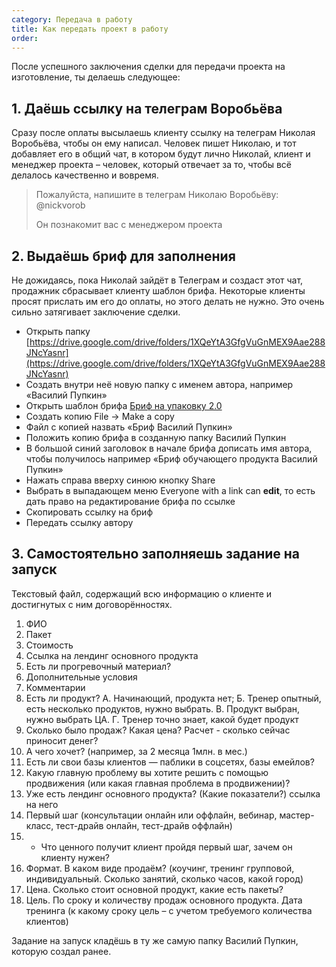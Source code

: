 ```yaml
---
category: Передача в работу
title: Как передать проект в работу
order: 
--- 
```


После успешного заключения сделки для передачи проекта на изготовление, ты делаешь следующее:

## 1. Даёшь ссылку на телеграм Воробьёва

Сразу после оплаты высылаешь клиенту ссылку на телеграм Николая Воробьёва, чтобы он ему написал. Человек пишет Николаю, и тот добавляет его в общий чат, в котором будут лично Николай, клиент и менеджер проекта – человек, который отвечает за то, чтобы всё делалось качественно и вовремя. 

> Пожалуйста, напишите в телеграм Николаю Воробьёву: @nickvorob 
>
> Он познакомит вас с менеджером проекта

## 2. Выдаёшь бриф для заполнения

Не дожидаясь, пока Николай зайдёт в Телеграм и создаст этот чат, продажник сбрасывает клиенту шаблон брифа. Некоторые клиенты просят прислать им его до оплаты, но этого делать не нужно. Это очень сильно затягивает заключение сделки.

* Открыть папку [https://drive.google.com/drive/folders/1XQeYtA3GfgVuGnMEX9Aae288JNcYasnr](https://drive.google.com/drive/folders/1XQeYtA3GfgVuGnMEX9Aae288JNcYasnr) 
* Создать внутри неё новую папку с именем автора, например «Василий Пупкин»
* Открыть шаблон брифа [Бриф на упаковку 2.0](https://docs.google.com/document/d/1liJoOvBfKrli4JKtnndCrDnZ1l6nqwAep3y8C2Bd_lU/edit)
* Создать копию File → Make a copy
* Файл с копией назвать «Бриф Василий Пупкин»
* Положить копию брифа в созданную папку Василий Пупкин
* В большой синий заголовок в начале брифа дописать имя автора, чтобы получилось например «Бриф обучающего продукта Василий Пупкин»
* Нажать справа вверху синюю кнопку Share
* Выбрать в выпадающем меню Everyone with a link can **edit**, то есть дать право на редактирование брифа по ссылке
* Скопировать ссылку на бриф
* Передать ссылку автору

## 3. Самостоятельно заполняешь задание на запуск

Текстовый файл, содержащий всю информацию о клиенте и достигнутых с ним договорённостях.

 1. ФИО
 2. Пакет
 3. Стоимость
 4. Ссылка на лендинг основного продукта
 5. Есть ли прогревочный материал?
 6. Дополнительные условия
 7. Комментарии
 8. Есть ли продукт? А. Начинающий, продукта нет; Б. Тренер опытный, есть несколько продуктов, нужно выбрать. В. Продукт выбран, нужно выбрать ЦА. Г. Тренер точно знает, какой будет продукт
 9. Сколько было продаж? Какая цена? Расчет - сколько сейчас приносит денег?
10. А чего хочет? (например, за 2 месяца 1млн. в мес.)
11. Есть ли свои базы клиентов — паблики в соцсетях, базы емейлов?
12. Какую главную проблему вы хотите решить с помощью продвижения (или какая главная проблема в продвижении)?
13. Уже есть лендинг основного продукта? (Какие показатели?) ссылка на него
14. Первый шаг (консультации онлайн или оффлайн, вебинар, мастер-класс, тест-драйв онлайн, тест-драйв оффлайн)
15. * Что ценного получит клиент пройдя первый шаг, зачем он клиенту нужен?
16. Формат. В каком виде продаём? (коучинг, тренинг групповой, индивидуальный. Сколько занятий, сколько часов, какой город)
17. Цена. Сколько стоит основной продукт, какие есть пакеты?
18. Цель. По сроку и количеству продаж основного продукта. Дата тренинга (к какому сроку цель – с учетом требуемого количества клиентов)

Задание на запуск кладёшь в ту же самую папку Василий Пупкин, которую создал ранее.
